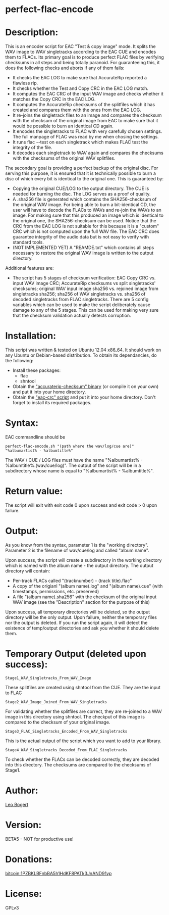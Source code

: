 perfect-flac-encode
===================

# Description:
This is an encoder script for EAC "Test & copy image" mode.
It splits the WAV image to WAV singletracks according to the EAC CUE and encodes them to FLACs.
Its primary goal is to produce perfect FLAC files by verifying checksums in all steps and being totally paranoid.
For guaranteeing this, it does the following checks and aborts if any of them fails:

* It checks the EAC LOG to make sure that AccurateRip reported a flawless rip.
* It checks whether the Test and Copy CRC in the EAC LOG match.
* It computes the EAC CRC of the input WAV image and checks whether it matches the Copy CRC in the EAC LOG.
* It computes the AccurateRip checksums of the splitfiles which it has created and compares them with the ones from the EAC LOG.
* It re-joins the singletrack files to an image and compares the checksum with the checksum of the original image from EAC to make sure that it would be possible to burn an identical CD again.
* It encodes the singletracks to FLAC with very carefully chosen settings. The full manpage of FLAC was read by me when chosing the settings.
* It runs flac --test on each singletrack which makes FLAC test the integrity of the file.
* It decodes each singletrack to WAV again and compares the checksums with the checksums of the original WAV splitfiles.

The secondary goal is providing a perfect backup of the original disc. For serving this purpose, it is ensured that it is technically possible to burn a disc of which every bit is identical to the original one. This is guaranteed by:

* Copying the original CUE/LOG to the output directory. The CUE is needed for burning the disc. The LOG serves as a proof of quality.
* A .sha256 file is generated which contains the SHA256-checksum of the original WAV image. For being able to burn a bit-identical CD, the user will have to decode the FLACs to WAVs and re-join the WAVs to an image. For making sure that this produced an image which is identical to the original one, the SHA256-checksum can be used. Notice that the CRC from the EAC LOG is not suitable for this because it is a "custom" CRC which is not computed upon the full WAV file. The EAC CRC does guarantee integrity of the audio data but is not easy to verify with standard tools.
* (NOT IMPLEMENTED YET) A "REAMDE.txt" which contains all steps necessary to restore the original WAV image is written to the output directory.

Additional features are:

* The script has 5 stages of checksum verification: EAC Copy CRC vs. input WAV image CRC; AccurateRip checksums vs split singletracks' checksums; original WAV input image sha256 vs. rejoined image from singletracks sha256; sha256 of WAV singletracks vs. sha256 of decoded singletracks from FLAC singletracks. There are 5 config variables which can be used to make the script deliberately cause damage to any of the 5 stages. This can be used for making very sure that the checksum validation actually detects corruption.

# Installation:
This script was written & tested on Ubuntu 12.04 x86_64. It should work on any Ubuntu or Debian-based distribution.
To obtain its dependancies, do the following:

* Install these packages:
	* flac
	* shntool
* Obtain the ["accuraterip-checksum" binary](https://github.com/leo-bogert/accuraterip-checksum/downloads) (or compile it on your own) and put it into your home directory.
* Obtain the ["eac-crc" script](https://github.com/leo-bogert/eac-crc) and put it into your home directory. Don't forget to install its required packages.


# Syntax:
EAC commandline should be

    perfect-flac-encode.sh "(path where the wav/log/cue are)" "%albumartist% - %albumtitle%"

The WAV / CUE / LOG files must have the name "%albumartist% - %albumtitle%.(wav/cue/log)".
The output of the script will be in a subdirectory whose name is equal to "%albumartist% - %albumtitle%".

# Return value:
The script will exit with exit code 0 upon success and exit code > 0 upon failure.

# Output:
As you know from the syntax, parameter 1 is the "working directory".
Parameter 2 is the filename of wav/cue/log and called "album name".

Upon success, the script will create a subdirectory in the working directory which is named with the album name - the output directory.
The output directory will contain:

* Per-track FLACs called "(tracknumber) - (track title).flac"
* A copy of the origianl "(album name).log" and "(album name).cue" (with timestamps, permissions, etc. preserved)
* A file "(album name).sha256" with the checksum of the original input WAV image (see the "Description" section for the purpose of this)

Upon success, all temporary directories will be deleted, so the output directory will be the only output.
Upon failure, neither the temporary files nor the output is deleted. If you run the script again, it will detect the existence of temp/output directories and ask you whether it should delete them.

# Temporary Output (deleted upon success):
    Stage1_WAV_Singletracks_From_WAV_Image
These splitfiles are created using shntool from the CUE. They are the input to FLAC
	
    Stage2_WAV_Image_Joined_From_WAV_Singletracks
For validating whether the splitfiles are correct, they are re-joined to a WAV image in this directory using shntool.
The checkput of this image is compared to the checksum of your original image.

    Stage3_FLAC_Singletracks_Encoded_From_WAV_Singletracks
This is the actual output of the script which you want to add to your library.

    Stage4_WAV_Singletracks_Decoded_From_FLAC_Singletracks
To check whether the FLACs can be decoded correctly, they are decoded into this directory.
The checksums are compared to the checksums of Stage1.

# Author:
[Leo Bogert](http://leo.bogert.de)

# Version:
BETA5 - NOT for productive use!

# Donations:
[bitcoin:1PZBKLBFnbBA5h1HdKF8PATk3JnAND91yp](bitcoin:1PZBKLBFnbBA5h1HdKF8PATk3JnAND91yp)
	
# License:
GPLv3